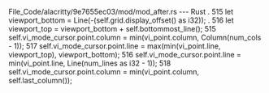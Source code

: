 File_Code/alacritty/9e7655ec03/mod/mod_after.rs --- Rust
  .                                                                                                                                                          515         let viewport_bottom = Line(-(self.grid.display_offset() as i32));
  .                                                                                                                                                          516         let viewport_top = viewport_bottom + self.bottommost_line();
515         self.vi_mode_cursor.point.column = min(vi_point.column, Column(num_cols - 1));                                                                   517         self.vi_mode_cursor.point.line = max(min(vi_point.line, viewport_top), viewport_bottom);
516         self.vi_mode_cursor.point.line = min(vi_point.line, Line(num_lines as i32 - 1));                                                                 518         self.vi_mode_cursor.point.column = min(vi_point.column, self.last_column());

